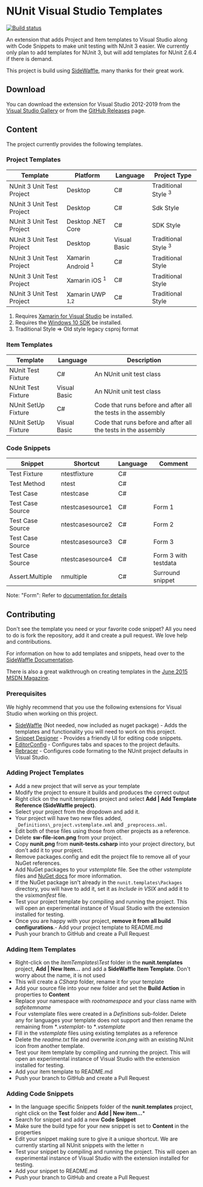 # NUnit Visual Studio Templates

[![Build status](https://ci.appveyor.com/api/projects/status/lx7icpyp4g0m0223/branch/master?svg=true)](https://ci.appveyor.com/project/CharliePoole/nunit-templates/branch/master)

An extension that adds Project and Item templates to Visual Studio
along with Code Snippets to make unit testing with NUnit 3 easier. 
We currently only plan to add templates for NUnit 3, but will add 
templates for NUnit 2.6.4 if there is demand.

This project is build using [SideWaffle](http://sidewaffle.com/), many
thanks for their great work.

## Download

You can download the extension for Visual Studio 2012-2019 from the [Visual Studio Gallery](https://visualstudiogallery.msdn.microsoft.com/6cd55f79-4936-49e7-b81d-c40fcd81abc7)
or from the [GitHub Releases](https://github.com/nunit/nunit-vs-templates/releases) page.

## Content

The project currently provides the following templates.

### Project Templates

| Template                     | Platform                     | Language     | Project Type         |
|------------------------------|------------------------------|--------------|----------------------|
| NUnit 3 Unit Test Project    | Desktop                      | C#           | Traditional Style <sup>3</sup> |
| NUnit 3 Unit Test Project    | Desktop                      | C#           | Sdk Style            | 
| NUnit 3 Unit Test Project    | Desktop .NET Core            | C#           | SDK Style            | 
| NUnit 3 Unit Test Project    | Desktop                      | Visual Basic | Traditional Style <sup>3</sup> |
| NUnit 3 Unit Test Project    | Xamarin Android <sup>1</sup> | C#           | Traditional Style    |
| NUnit 3 Unit Test Project    | Xamarin iOS <sup>1</sup>     | C#           | Traditional Style    |
| NUnit 3 Unit Test Project    | Xamarin UWP <sup>1,2</sup>   | C#           | Traditional Style    |

1. Requires [Xamarin for Visual Studio](https://xamarin.com/visual-studio) be installed.
2. Requires the [Windows 10 SDK](https://dev.windows.com/en-us/downloads/windows-10-sdk) be installed.
3. Traditional Style => Old style legacy csproj format 

### Item Templates

| Template             | Language      | Description |
|----------------------|---------------|-------------|
| NUnit Test Fixture   | C#            | An NUnit unit test class |
| NUnit Test Fixture   | Visual Basic  | An NUnit unit test class |
| NUnit SetUp Fixture  | C#            | Code that runs before and after all the tests in the assembly |
| NUnit SetUp Fixture  | Visual Basic  | Code that runs before and after all the tests in the assembly |

### Code Snippets

| Snippet         | Shortcut     | Language      | Comment |
|-----------------|--------------|---------------|---------|
| Test Fixture    | ntestfixture | C#            | |
| Test Method     | ntest        | C#            | |
| Test Case       | ntestcase    | C#            | |
| Test Case Source | ntestcasesource1    | C#  | Form 1 |
| Test Case Source | ntestcasesource2    | C#  | Form 2 |
| Test Case Source | ntestcasesource3    | C#  | Form 3 |
| Test Case Source | ntestcasesource4    | C#  | Form 3 with testdata|
| Assert.Multiple | nmultiple | C# | Surround snippet |

Note:  "Form": Refer to [documentation for details](https://github.com/nunit/docs/wiki/TestCaseSource-Attribute)

## Contributing

Don't see the template you need or your favorite code snippet? All you need
to do is fork the repository, add it and create a pull request. We love help
and contributions.

For information on how to add templates and snippets, head over to the
[SideWaffle Documentation](https://github.com/ligershark/side-waffle/wiki).

There is also a great walkthrough on creating templates in the 
[June 2015 MSDN Magazine](https://msdn.microsoft.com/en-us/magazine/mt147242.aspx).

### Prerequisites

We highly recommend that you use the following extensions for Visual Studio when
working on this project.

- [SideWaffle](http://sidewaffle.com/) (Not needed, now included as nuget package) - Adds the 
templates and functionality you will need to work on this project.
- [Snippet Designer](https://github.com/mmanela/SnippetDesigner) - Provides a
friendly UI for editing code snippets.
- [EditorConfig](http://editorconfig.org/) - Configures tabs and spaces to the 
project defaults.
- [Rebracer](https://github.com/SLaks/Rebracer) - Configures code formating to 
the NUnit project defaults in Visual Studio.

### Adding Project Templates

- Add a new project that will serve as your template
- Modify the project to ensure it builds and produces the correct output
- Right click on the nunit.templates project and select **Add | Add Template Reference (SideWaffle project)**.
- Select your project from the dropdown and add it.
- Your project will have two new files added, `_Definitions\_project.vstemplate.xml` and `_preprocess.xml`.
- Edit both of these files using those from other projects as a reference.
- Delete **sw-file-icon.png** from your project.
- Copy **nunit.png** from **nunit-tests.csharp** into your project directory, but don't add it to your project.
- Remove packages.config and edit the project file to remove all of your NuGet references.
- Add NuGet packages to your *vstemplate* file. See the other *vstemplate* files and [NuGet docs](http://docs.nuget.org/Create/Packages-in-Visual-Studio-Templates) for more information.
- If the NuGet package isn't already in the `nunit.templates\Packages` directory, you will have to add it, set it as *Include in VSIX* and add it to the *vsixmanifest* file.
- Test your project template by compiling and running the project. This will open an experimental
instance of Visual Studio with the extension installed for testing.
- Once you are happy with your project, **remove it from all build configurations**.- Add your project template to README.md
- Push your branch to GitHub and create a Pull Request

### Adding Item Templates

- Right-click on the *ItemTemplates\Test* folder in the **nunit.templates** project, **Add | New Item...** and add a **SideWaffle Item Template**. Don't worry about the name, it is not used
- This will create a *CSharp* folder, rename it for your template 
- Add your source file into your new folder and set the **Build Action** in properties to **Content**
- Replace your namespace with *$rootnamespace$* and your class name with *$safeitemname$*
- Four vstemplate files were created in a *Definitions* sub-folder. Delete any for languages your template does not support and then rename the remaining from **.vstemplat-* to **.vstemplate*
- Fill in the *vstemplate* files using existing templates as a reference
- Delete the *readme.txt* file and overwrite *icon.png* with an existing NUnit icon from another template.
- Test your item template by compiling and running the project. This will open an experimental
instance of Visual Studio with the extension installed for testing.
- Add your item template to README.md
- Push your branch to GitHub and create a Pull Request

### Adding Code Snippets

- In the language specific Snippets folder of the **nunit.templates** project,
right click on the **Test** folder and **Add | New item...***
- Search for snippet and add a new **Code Snippet**
- Make sure the build type for your new snippet is set to **Content** in the properties
- Edit your snippet making sure to give it a unique shortcut. We are currently starting
all NUnit snippets with the letter n
- Test your snippet by compiling and running the project. This will open an experimental
instance of Visual Studio with the extension installed for testing.
- Add your snippet to README.md
- Push your branch to GitHub and create a Pull Request
